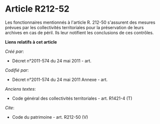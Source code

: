 # Article R212-52

Les fonctionnaires mentionnés à l'article R. 212-50 s'assurent des mesures prévues par les collectivités territoriales pour
la préservation de leurs archives en cas de péril. Ils leur notifient les conclusions de ces contrôles.

**Liens relatifs à cet article**

_Créé par_:

  - Décret n°2011-574 du 24 mai 2011  - art.

_Codifié par_:

  - Décret n°2011-574 du 24 mai 2011 Annexe - art.

_Anciens textes_:

  - Code général des collectivités territoriales - art. R1421-4 (T)

_Cite_:

  - Code du patrimoine - art. R212-50 (V)
